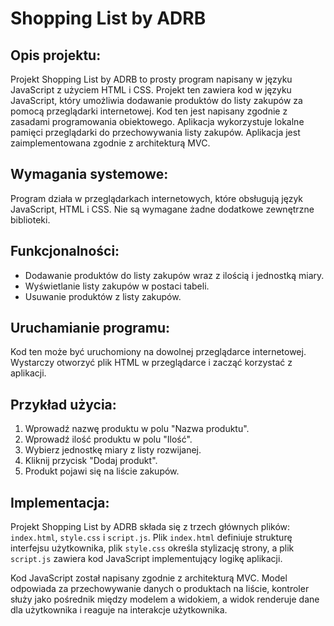 # Shopping List by ADRB

## Opis projektu:
Projekt Shopping List by ADRB to prosty program napisany w języku JavaScript z użyciem HTML i CSS.
Projekt ten zawiera kod w języku JavaScript, który umożliwia dodawanie produktów do listy zakupów za pomocą przeglądarki internetowej.
Kod ten jest napisany zgodnie z zasadami programowania obiektowego. Aplikacja wykorzystuje lokalne pamięci przeglądarki do przechowywania listy zakupów.
Aplikacja jest zaimplementowana zgodnie z architekturą MVC.

## Wymagania systemowe:
Program działa w przeglądarkach internetowych, które obsługują język JavaScript, HTML i CSS. Nie są wymagane żadne dodatkowe zewnętrzne biblioteki.

## Funkcjonalności:
- Dodawanie produktów do listy zakupów wraz z ilością i jednostką miary.
- Wyświetlanie listy zakupów w postaci tabeli.
- Usuwanie produktów z listy zakupów.

## Uruchamianie programu:
Kod ten może być uruchomiony na dowolnej przeglądarce internetowej. Wystarczy otworzyć plik HTML w przeglądarce i zacząć korzystać z aplikacji.

## Przykład użycia:
1. Wprowadź nazwę produktu w polu "Nazwa produktu".
2. Wprowadź ilość produktu w polu "Ilość".
3. Wybierz jednostkę miary z listy rozwijanej.
4. Kliknij przycisk "Dodaj produkt".
5. Produkt pojawi się na liście zakupów.

## Implementacja:
Projekt Shopping List by ADRB składa się z trzech głównych plików: `index.html`, `style.css` i `script.js`. Plik `index.html` definiuje strukturę interfejsu użytkownika, plik `style.css` określa stylizację strony, a plik `script.js` zawiera kod JavaScript implementujący logikę aplikacji.

Kod JavaScript został napisany zgodnie z architekturą MVC. Model odpowiada za przechowywanie danych o produktach na liście, kontroler służy jako pośrednik między modelem a widokiem, a widok renderuje dane dla użytkownika i reaguje na interakcje użytkownika.
